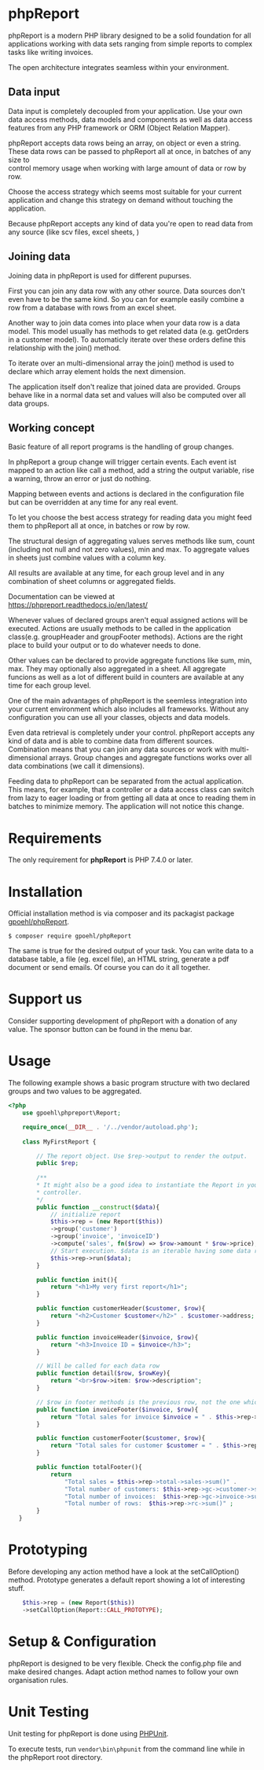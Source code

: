# phpReport

phpReport is a modern PHP library designed to be a solid foundation for all
applications working with data sets ranging from simple reports to complex tasks
like writing invoices.

The open architecture integrates seamless within your environment.


Data input
----------
Data input is completely decoupled from your application. Use your own data 
access methods, data models and components as well as data access features from
any PHP framework or ORM (Object Relation Mapper).

phpReport accepts data rows being an array, on object or even a string. These
data rows can be passed to phpReport all at once, in batches of any size to  
control memory usage when working with large amount of data or row by row.

Choose the access strategy which seems most suitable for your current application
and change this strategy on demand without touching the application.

Because phpReport accepts any kind of data you're open to read data from any 
source (like scv files, excel sheets, )


Joining data
------------
Joining data in phpReport is used for different pupurses. 

First you can join any data row with any other source. Data sources don't even have
to be the same kind. So you can for example easily combine a row from
a database with rows from an excel sheet.

Another way to join data comes into place when your data row is a data model.
This model usually has methods to get related data (e.g. getOrders in a customer 
model). To automaticly iterate over these orders define this relationship with
the join() method.

To iterate over an multi-dimensional array the join() method is used to declare
which array element holds the next dimension.   

The application itself don't realize that joined data are provided. Groups behave
like in a normal data set and values will also be computed over all data groups.


Working concept
---------------

Basic feature of all report programs is the handling of group changes. 

In phpReport a group change will trigger certain events. Each event ist mapped to
an action like call a method, add a string the output variable, rise a warning, 
throw an error or just do nothing.

Mapping between events and actions is declared in the configuration file but can
be overridden at any time for any real event.    


To let you choose the best access strategy for reading data you might feed them to phpReport
all at once, in batches or row by row.




 

The structural design of aggregating values serves methods like sum, count
(including not null and not zero values), min and max. 
To aggregate values in sheets just combine values with a column key. 

All results are available at any time, for each group level and in any combination
of sheet columns or aggregated fields.

 





Documentation can be viewed at https://phpreport.readthedocs.io/en/latest/

Whenever values of declared groups aren't equal 
assigned actions will be executed. Actions are usually methods to be 
called in the application class(e.g. groupHeader and groupFooter methods). Actions
are the right place to build your output or to do whatever needs to done. 

Other values can be declared to provide aggregate functions like sum, min, max. They
may optionally also aggregated in a sheet. All aggregate funcions as well as a 
lot of different build in counters are available at any time for each group level. 

One of the main advantages of phpReport is the seemless integration into your current
environment which also includes all frameworks. Without any configuration you can
use all your classes, objects and data models. 

Even data retrieval is completely under your control. phpReport accepts any
kind of data and is able to combine data from different sources. Combination means 
that you can join any data sources or work with multi-dimensional arrays. Group changes
and aggregate functions works over all data combinations (we call it dimensions).

Feeding data to phpReport can be separated from the actual application. This means, for example, 
that a controller or a data access class can switch from lazy to eager loading 
or from getting all data at once to reading them in batches to minimize memory. 
The application will not notice this change.  

Requirements
============

The only requirement for **phpReport** is PHP 7.4.0 or later. 

Installation
============

Official installation method is via composer and its packagist package [gpoehl/phpReport](https://packagist.org/packages/gpoehl/phpReport).

```
$ composer require gpoehl/phpReport
```


The same is true for the desired output of your task. You can write data to a database table, a file (eg. excel file), an HTML string, generate a pdf document or send emails. Of course you can do it all together.  


Support us
==========

Consider supporting development of phpReport with a donation of any value. The
sponsor button can be found in the menu bar. 

Usage
=====

The following example shows a basic program structure with two declared groups
and two values to be aggregated.

```php
<?php
    use gpoehl\phpreport\Report;

    require_once(__DIR__ . '/../vendor/autoload.php');
   
    class MyFirstReport {

        // The report object. Use $rep->output to render the output. 
        public $rep;
        
        /**
        * It might also be a good idea to instantiate the Report in your
        * controller.
        */
        public function __construct($data){
            // initialize report
            $this->rep = (new Report($this)) 
            ->group('customer')         
            ->group('invoice', 'invoiceID')
            ->compute('sales', fn($row) => $row->amount * $row->price);
            // Start execution. $data is an iterable having some data rows
            $this->rep->run($data);
        }

        public function init(){
            return "<h1>My very first report</h1>";
        } 

        public function customerHeader($customer, $row){
            return "<h2>Customer $customer</h2>" . $customer->address;
        } 

        public function invoiceHeader($invoice, $row){
            return "<h3>Invoice ID = $invoice</h3>";
        } 

        // Will be called for each data row
        public function detail($row, $rowKey){
            return "<br>$row->item: $row->description";
        } 

        // $row in footer methods is the previous row, not the one which triggered the group change.
        public function invoiceFooter($invoice, $row){
            return "Total sales for invoice $invoice = " . $this->rep->total->sales->sum();
        } 

        public function customerFooter($customer, $row){
            return "Total sales for customer $customer = " . $this->rep->total->sales->sum();
        }

        public function totalFooter(){
            return 
                "Total sales = $this->rep->total->sales->sum()" .
                "Total number of customers: $this->rep->gc->customer->sum()" .
                "Total number of invoices:  $this->rep->gc->invoice->sum()" .
                "Total number of rows:  $this->rep->rc->sum()" ;
        } 
   }
```

Prototyping
===========
Before developing any action method have a look at the setCallOption() method. Prototype
generates a default report showing a lot of interesting stuff. 


```php
    $this->rep = (new Report($this))
    ->setCallOption(Report::CALL_PROTOTYPE);
```


Setup & Configuration
=====================

phpReport is designed to be very flexible. Check the config.php file and make
desired changes. Adapt action method names to follow your own organisation rules. 


Unit Testing
============

Unit testing for phpReport is done using [PHPUnit](https://phpunit.de/).

To execute tests, run `vendor\bin\phpunit` from the command line while in the phpReport root directory.